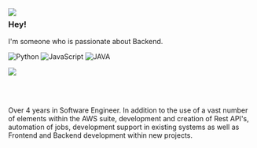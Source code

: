 <img align="left" src="https://media.tenor.com/drxH1lO9cfEAAAAj/dark-souls-bonfire.gif">

### Hey!

I'm someone who is passionate about Backend.

![Python](https://img.shields.io/badge/python-3670A0?style=for-the-badge&logo=python&logoColor=ffdd54) ![JavaScript](https://img.shields.io/badge/javascript-%23323330.svg?style=for-the-badge&logo=javascript&logoColor=%23F7DF1E) ![JAVA](https://img.shields.io/badge/java-%23ED8B00.svg?style=for-the-badge&logo=openjdk&logoColor=white) 

<a href="https://www.linkedin.com/in/xxjaimeandresxx/"><img src="https://img.shields.io/badge/linkedin-0077B5.svg?style=for-the-badge&logo=linkedin&logoColor=white"/></a>

<br>
<br>

Over 4 years in Software Engineer. In addition to the use of a vast number of elements within the AWS suite, development and creation of Rest API's, automation of jobs, development support in existing systems as well as Frontend and Backend development within new projects.
